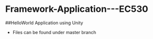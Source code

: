 # Framework-Application---EC530

##HelloWorld Application using Unity
- Files can be found under master branch
